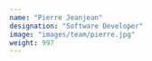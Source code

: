 ```yaml
---
name: "Pierre Jeanjean"
designation: "Software Developer"
image: "images/team/pierre.jpg"
weight: 997
---
```

